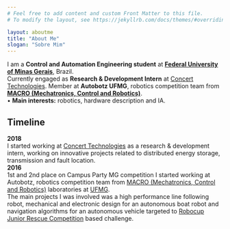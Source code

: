 ```yaml
---
# Feel free to add content and custom Front Matter to this file.
# To modify the layout, see https://jekyllrb.com/docs/themes/#overriding-theme-defaults

layout: aboutme
title: "About Me"
slogan: "Sobre Mim"
---
```


I am a **Control and Automation Engineering student** at [**Federal University of Minas Gerais**](https://ufmg.br/international-visitors), Brazil.  
Currently engaged as **Research & Development Intern** at [Concert Technologies](http://www.concert.com.br). Member at **Autobotz UFMG**, robotics competition team from [**MACRO (Mechatronics, Control and Robotics)**](http://macro.ppgee.ufmg.br/).  
• **Main interests:** robotics, hardware description and IA.

## Timeline
**2018**  
I started working at [Concert Technologies](http://www.concert.com.br) as a research & development intern, working on innovative projects related to distributed energy storage, transmission and fault location.  
**2016**  
1st and 2nd place on Campus Party MG competition
I started working at Autobotz, robotics competition team from [MACRO (Mechatronics, Control and Robotics)](http://macro.ppgee.ufmg.br/) laboratories at [UFMG](https://ufmg.br/international-visitors).  
The main projects I was involved was a high performance line following robot, mechanical and electronic design for an autonomous boat robot and navigation algorithms for an autonomous vehicle targeted to [Robocup Junior Rescue Competition](http://www.robocup2016.org/en/leagues/robocupjunior/rescue/) based challenge.